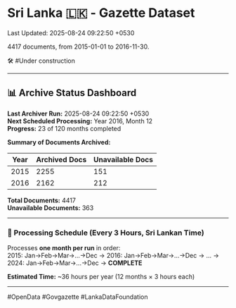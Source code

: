 # Sri Lanka 🇱🇰 - Gazette Dataset

Last Updated: 2025-08-24 09:22:50 +0530

4417 documents, from 2015-01-01 to 2016-11-30.

🛠️ #Under construction

---

## 📊 Archive Status Dashboard

**Last Archiver Run:** 2025-08-24 09:22:50 +0530  
**Next Scheduled Processing:** Year 2016, Month 12  
**Progress:** 23 of 120 months completed

**Summary of Documents Archived:**

| Year | Archived Docs | Unavailable Docs |
|------|---------------|-----------------|
| 2015 | 2255 | 151 |
| 2016 | 2162 | 212 |

**Total Documents:** 4417  
**Unavailable Documents:** 363 

---

### 🔄 Processing Schedule (Every 3 Hours, Sri Lankan Time)
Processes **one month per run** in order:  
2015: Jan→Feb→Mar→...→Dec → 2016: Jan→Feb→Mar→...→Dec → ... → 2024: Jan→Feb→Mar→...→Dec → **COMPLETE**

**Estimated Time:** ~36 hours per year (12 months × 3 hours each)

---
#OpenData #Govgazette #LankaDataFoundation
